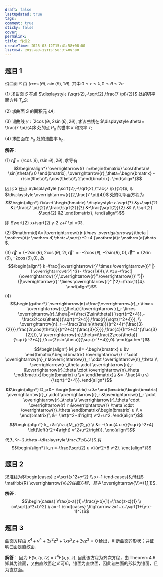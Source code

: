 ```yaml
---
draft: false
lastUpdated: true
tags: 
comment: true
sticky: false
cover: 
permalink: 
title: 作业2
createTime: 2025-03-12T15:43:58+08:00
lastmod: 2025-03-12T15:50:37+08:00
---
```


## 题目 1
设曲面 $S$ 由 $(r\cos (\theta),r \sin (\theta), 2 \theta)$, 其中 $0 \le r \le 4,0 \le \theta \le 2 \pi$.

(1) 求曲面 $S$ 在点 $\displaystyle (\sqrt{2},-\sqrt{2},\frac{7 \pi}{2})$ 处的切平面方程 $T_pS$;

(2) 求曲面 $S$ 的面积元 $\mathrm{d}A$;

(3) 设曲线 $\gamma:(2 \cos (\theta), 2 \sin (\theta), 2 \theta)$, 求该曲线在 $\displaystyle \theta= \frac{7 \pi}{4}$ 处的点 $P_0$ 的曲率 $k$ 和挠率 $\tau$;

(4) 求曲面在 $P_0$ 处的法曲率 $k_n$.

**解答**：

(1) $\overrightarrow{r}=(r\cos (\theta),r \sin (\theta), 2 \theta)$, 求导有
$$\begin{align*}
    \overrightarrow{r}_r=\begin{bmatrix}
        \cos(\theta)\\ \sin(\theta)\\ 0
    \end{bmatrix},
    \overrightarrow{r}_\theta=\begin{bmatrix}
        -r\sin(\theta)\\ r\cos(\theta)\\ 2
    \end{bmatrix}.
\end{align*}$$

因此 $S$ 在点 $\displaystyle (\sqrt{2},-\sqrt{2},\frac{7 \pi}{2})$, 即 $\displaystyle \overrightarrow{r}(2,\frac{7 \pi}{4})$ 处的切平面方程为
$$\begin{align*}
    0=\det \begin{bmatrix} \displaystyle
        x-\sqrt{2} &y+\sqrt{2} &z-\frac{7 \pi}{2}\\
        \frac{\sqrt{2}}{2} &-\frac{\sqrt{2}}{2} &0 \\
        \sqrt{2} &\sqrt{2} &2
    \end{bmatrix},
\end{align*}$$

即 $\sqrt{2} x+\sqrt{2} y-2 z+7 \pi =0$.

(2) $\mathrm{d}A=|\overrightarrow{r}_r \times \overrightarrow{r}_\theta | \mathrm{d}r \mathrm{d}\theta=\sqrt{r ^2+4 }\mathrm{d}r \mathrm{d}\theta $.

(3) $\overrightarrow{r}'=(-2 \sin(\theta),2\cos(\theta),2),\overrightarrow{r}''=(-2\cos(\theta),-2\sin(\theta),0),\overrightarrow{r}'''=(2\sin(\theta),-2\cos(\theta),0)$, 故
$$\begin{align*}
    k=\frac{|\overrightarrow{r}' \times \overrightarrow{r}''|}{|\overrightarrow{r}'|^3}= \frac{1}{4},\\
    \tau=\frac{|(\overrightarrow{r}',\overrightarrow{r}'',\overrightarrow{r}''')|}{|\overrightarrow{r}' \times \overrightarrow{r}''|^2}=\frac{1}{4}.
\end{align*}$$

(4) 
$$\begin{gather*}
    \overrightarrow{n}=\frac{\overrightarrow{r}_r \times \overrightarrow{r}_\theta}{|\overrightarrow{r}_r \times \overrightarrow{r}_\theta|}=(\frac{2\sin(\theta)}{\sqrt{r^2+4}},-\frac{2\cos(\theta)}{\sqrt{r^2+4}},\frac{r}{\sqrt{r^2+4}}), \\ \overrightarrow{n}_r=(-\frac{2r\sin(\theta)}{(r^2+4)^{\frac{3}{2}}},\frac{2r\cos(\theta)}{(r^2+4)^{\frac{3}{2}}},\frac{4}{(r^2+4)^{\frac{3}{2}}}), \\ \overrightarrow{n}_\theta=(\frac{2\cos(\theta)}{\sqrt{r^2+4}},\frac{2\sin(\theta)}{\sqrt{r^2+4}},0).
\end{gather*}$$

$$\begin{align*}
    M_p &= -\begin{bmatrix}
        u &v 
    \end{bmatrix}\begin{bmatrix}
        \overrightarrow{r}_r \cdot \overrightarrow{n}_r &\overrightarrow{r}_r \cdot \overrightarrow{n}_\theta \\
        \overrightarrow{r}_\theta \cdot \overrightarrow{n}_r &\overrightarrow{r}_\theta \cdot \overrightarrow{n}_\theta        \end{bmatrix}\begin{bmatrix}
            u \\ v
        \end{bmatrix}\\
    &= -\frac{4 u v}{\sqrt{r^2+4}}.
\end{align*}$$

$$\begin{align*}
    D_p &= \begin{bmatrix}
        u &v 
    \end{bmatrix}\begin{bmatrix}
        \overrightarrow{r}_r \cdot \overrightarrow{r}_r &\overrightarrow{r}_r \cdot \overrightarrow{r}_\theta \\
        \overrightarrow{r}_\theta \cdot \overrightarrow{r}_r &\overrightarrow{r}_\theta \cdot \overrightarrow{r}_\theta        \end{bmatrix}\begin{bmatrix}
            u \\ v
        \end{bmatrix}\\
    &= \left(r^2+4\right) v^2+u^2.
\end{align*}$$

$$\begin{align*}
    k_n &=\frac{M_p}{D_p} \\
    &= -\frac{4 u v}{\sqrt{r^2+4} \left(\left(r^2+4\right) v^2+u^2\right)}.
\end{align*}$$

代入 $r=2,\theta=\displaystyle \frac{7\pi}{4}$,有
$$\begin{align*}
    k_n =-\frac{\sqrt{2} u v}{u^2+8 v^2}.
\end{align*}$$

## 题目 2
求准线为$\begin{cases}
    z=\sqrt{x^2+y^2} \\
    x=-1
\end{cases}$,母线$ \mathbb{R} \overrightarrow{V}$的柱面方程，其中$ \overrightarrow{V}=(1,1,1)$.

**解答**：
$$\begin{cases}
    \frac{x-a}{1}=\frac{y-b}{1}=\frac{z-c}{1} \\
    c=\sqrt{a^2+b^2} \\
    a=-1
\end{cases}
\Rightarrow z=1+x+\sqrt{1+(y-x-1)^2}$$

## 题目 3
曲面方程由 $x^4+y^4+3x^2z^2+7xy^2z+2yz^3=0$ 给出，判断曲面的形状；并证明曲面是直纹面.

**解答**：
因为 $F(tx,ty,tz)=t^4F(x,y,z)$, 因此该方程为齐次方程，由 Theorem 4.6 知其为锥面，又由直纹面定义可知，锥面为直纹面，因此该曲面的形状为锥面，且为直纹面。